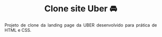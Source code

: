 <h1 align="center"> Clone site Uber 🚘 </h1>

<p align="justify"> Projeto de clone da landing page da UBER desenvolvido para prática de HTML e CSS. </p>


